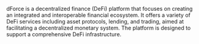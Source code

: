 dForce is a decentralized finance (DeFi) platform that focuses on creating an integrated and interoperable financial ecosystem. It offers a variety of DeFi services including asset protocols, lending, and trading, aimed at facilitating a decentralized monetary system. The platform is designed to support a comprehensive DeFi infrastructure.
